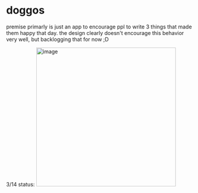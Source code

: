 # doggos
premise primarly is just an app to encourage ppl to write 3 things that made them happy that day.
the design clearly doesn't encourage this behavior very well, but backlogging that for now ;D

3/14 status:
<img width="375" alt="image" src="https://user-images.githubusercontent.com/6363626/158496704-c0254ca1-d4d3-4bbc-8792-02a92858a245.png">
